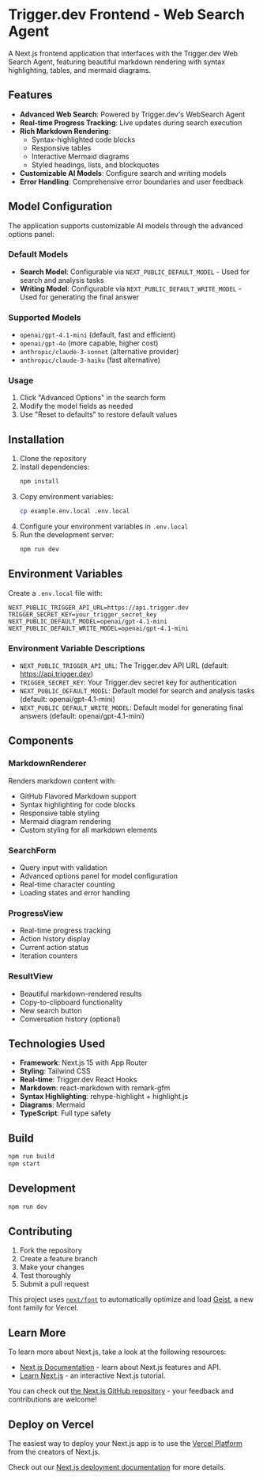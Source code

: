 # Trigger.dev Frontend - Web Search Agent

A Next.js frontend application that interfaces with the Trigger.dev Web Search Agent, featuring beautiful markdown rendering with syntax highlighting, tables, and mermaid diagrams.

## Features

- **Advanced Web Search**: Powered by Trigger.dev's WebSearch Agent
- **Real-time Progress Tracking**: Live updates during search execution
- **Rich Markdown Rendering**: 
  - Syntax-highlighted code blocks
  - Responsive tables
  - Interactive Mermaid diagrams
  - Styled headings, lists, and blockquotes
- **Customizable AI Models**: Configure search and writing models
- **Error Handling**: Comprehensive error boundaries and user feedback

## Model Configuration

The application supports customizable AI models through the advanced options panel:

### Default Models
- **Search Model**: Configurable via `NEXT_PUBLIC_DEFAULT_MODEL` - Used for search and analysis tasks
- **Writing Model**: Configurable via `NEXT_PUBLIC_DEFAULT_WRITE_MODEL` - Used for generating the final answer

### Supported Models
- `openai/gpt-4.1-mini` (default, fast and efficient)
- `openai/gpt-4o` (more capable, higher cost)
- `anthropic/claude-3-sonnet` (alternative provider)
- `anthropic/claude-3-haiku` (fast alternative)

### Usage
1. Click "Advanced Options" in the search form
2. Modify the model fields as needed
3. Use "Reset to defaults" to restore default values

## Installation

1. Clone the repository
2. Install dependencies:
   ```bash
   npm install
   ```
3. Copy environment variables:
   ```bash
   cp example.env.local .env.local
   ```
4. Configure your environment variables in `.env.local`
5. Run the development server:
   ```bash
   npm run dev
   ```

## Environment Variables

Create a `.env.local` file with:

```env
NEXT_PUBLIC_TRIGGER_API_URL=https://api.trigger.dev
TRIGGER_SECRET_KEY=your_trigger_secret_key
NEXT_PUBLIC_DEFAULT_MODEL=openai/gpt-4.1-mini
NEXT_PUBLIC_DEFAULT_WRITE_MODEL=openai/gpt-4.1-mini
```

### Environment Variable Descriptions

- `NEXT_PUBLIC_TRIGGER_API_URL`: The Trigger.dev API URL (default: https://api.trigger.dev)
- `TRIGGER_SECRET_KEY`: Your Trigger.dev secret key for authentication
- `NEXT_PUBLIC_DEFAULT_MODEL`: Default model for search and analysis tasks (default: openai/gpt-4.1-mini)
- `NEXT_PUBLIC_DEFAULT_WRITE_MODEL`: Default model for generating final answers (default: openai/gpt-4.1-mini)

## Components

### MarkdownRenderer
Renders markdown content with:
- GitHub Flavored Markdown support
- Syntax highlighting for code blocks
- Responsive table styling
- Mermaid diagram rendering
- Custom styling for all markdown elements

### SearchForm
- Query input with validation
- Advanced options panel for model configuration
- Real-time character counting
- Loading states and error handling

### ProgressView
- Real-time progress tracking
- Action history display
- Current action status
- Iteration counters

### ResultView
- Beautiful markdown-rendered results
- Copy-to-clipboard functionality
- New search button
- Conversation history (optional)

## Technologies Used

- **Framework**: Next.js 15 with App Router
- **Styling**: Tailwind CSS
- **Real-time**: Trigger.dev React Hooks
- **Markdown**: react-markdown with remark-gfm
- **Syntax Highlighting**: rehype-highlight + highlight.js
- **Diagrams**: Mermaid
- **TypeScript**: Full type safety

## Build

```bash
npm run build
npm start
```

## Development

```bash
npm run dev
```

## Contributing

1. Fork the repository
2. Create a feature branch
3. Make your changes
4. Test thoroughly
5. Submit a pull request

This project uses [`next/font`](https://nextjs.org/docs/app/building-your-application/optimizing/fonts) to automatically optimize and load [Geist](https://vercel.com/font), a new font family for Vercel.

## Learn More

To learn more about Next.js, take a look at the following resources:

- [Next.js Documentation](https://nextjs.org/docs) - learn about Next.js features and API.
- [Learn Next.js](https://nextjs.org/learn) - an interactive Next.js tutorial.

You can check out [the Next.js GitHub repository](https://github.com/vercel/next.js) - your feedback and contributions are welcome!

## Deploy on Vercel

The easiest way to deploy your Next.js app is to use the [Vercel Platform](https://vercel.com/new?utm_medium=default-template&filter=next.js&utm_source=create-next-app&utm_campaign=create-next-app-readme) from the creators of Next.js.

Check out our [Next.js deployment documentation](https://nextjs.org/docs/app/building-your-application/deploying) for more details.
